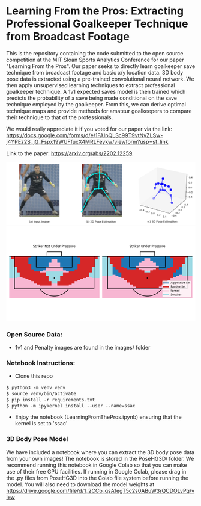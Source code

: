 # Learning From the Pros: Extracting Professional Goalkeeper Technique from Broadcast Footage

This is the repository containing the code submitted to the open source competition at the MIT Sloan Sports Analytics Conference for our paper "Learning From the Pros". Our paper seeks to directly learn goalkeeper save technique from broadcast footage and basic x/y location data. 3D body pose data is extracted using a pre-trained convolutional neural network. We then apply unsupervised learning techniques to extract professional goalkeeper technique. A 1v1 expected saves model is then trained which predicts the probability of a save being made conditional on the save technique employed by the goalkeeper. From this, we can derive optimal technique maps and provide methods for amateur goalkeepers to compare their technique to that of the professionals.

We would really appreciate it if you voted for our paper via the link: https://docs.google.com/forms/d/e/1FAIpQLSc99T9vtNvZLSw-j4YPEz2S_jG_Fspx19WUFfuxX4MRLFeykw/viewform?usp=sf_link 

Link to the paper: https://arxiv.org/abs/2202.12259

![3D Pose Esimation](poseEstimationExample.png)
![Optimal Technique Map](optimal_technique.png)

### Open Source Data:
* 1v1 and Penalty images are found in the images/ folder

### Notebook Instructions:
* Clone this repo 

```console
$ python3 -m venv venv
$ source venv/bin/activate
$ pip install -r requirements.txt
$ python -m ipykernel install --user --name=ssac
```
* Enjoy the notebook (LearningFromThePros.ipynb) ensuring that the kernel is set to 'ssac'

### 3D Body Pose Model
We have included a notebook where you can extract the 3D body pose data from your own images! The notebook is stored in the PoseHG3D/ folder. We recommend running this notebook in Google Colab so that you can make use of their free GPU facilities. If running in Google Colab, please drag in the .py files from PoseHG3D into the Colab file system before running the model. You will also need to download the model weights at https://drive.google.com/file/d/1_2CCb_qsA1egT5c2s0ABuW3rQCDOLvPq/view


